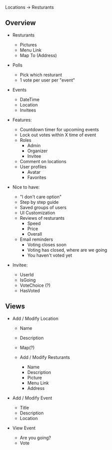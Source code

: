 Locations -> Resturants

Overview
----------
* Resturants
    * Pictures
    * Menu Link
    * Map To (Address)

* Polls
    * Pick which resturant
    * 1 vote per user per "event"
    
* Events
    * DateTime
    * Location
    * Invitees
    
* Features:
    * Countdown timer for upcoming events
    * Lock out votes within X time of event
    * Roles
        * Admin
        * Organizer
        * Invitee
    * Comment on locations
    * User profiles
        * Avatar
        * Favorites
    
* Nice to have:
    * "I don't care option"
    * Step by step guide
    * Saved groups of users
    * UI Customization
    * Reviews of resturants
        * Speed
        * Price
        * Overall
    * Email reminders
        * Voting closes soon
        * Voting has closed, where are we going
        * You haven't voted yet

* Invitee:
    * UserId
    * IsGoing
    * VoteChoice (?)
    * HasVoted
        
Views
----------
* Add / Modify Location
    * Name
    * Description
    * Map(?)
    
    * Add / Modify Resturants
        * Name
        * Description
        * Picture
        * Menu Link
        * Address

* Add / Modify Event
    * Title
    * Description
    * Location

* View Event
    * Are you going?
    * Vote
        
